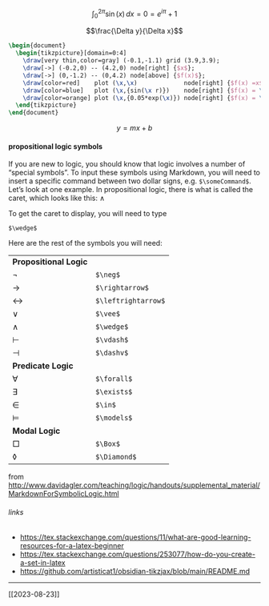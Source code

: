 
$$
\int_{0}^{2\pi} \sin(x) \, dx = 0 =  e^{i\pi} + 1
$$


$$\frac{\Delta y}{\Delta x}$$

```tikz
\begin{document}
  \begin{tikzpicture}[domain=0:4]
    \draw[very thin,color=gray] (-0.1,-1.1) grid (3.9,3.9);
    \draw[->] (-0.2,0) -- (4.2,0) node[right] {$x$};
    \draw[->] (0,-1.2) -- (0,4.2) node[above] {$f(x)$};
    \draw[color=red]    plot (\x,\x)             node[right] {$f(x) =x$};
    \draw[color=blue]   plot (\x,{sin(\x r)})    node[right] {$f(x) = \sin x$};
    \draw[color=orange] plot (\x,{0.05*exp(\x)}) node[right] {$f(x) = \frac{1}{20} \mathrm e^x$};
  \end{tikzpicture}
\end{document}
```





$$ y = mx + b $$








#### propositional logic symbols 

If you are new to logic, you should know that logic involves a number of “special symbols”. To input these symbols using Markdown, you will need to insert a specific command between two dollar signs, e.g. `$\someCommand$`. Let’s look at one example. In propositional logic, there is what is called the caret, which looks like this: ∧

To get the caret to display, you will need to type

```
$\wedge$
```

Here are the rest of the symbols you will need:

|                         |                     |
| ----------------------- | ------------------- |
| **Propositional Logic** |                     |
| ¬                       | `$\neg$`            |
| →                       | `$\rightarrow$`     |
| ↔                       | `$\leftrightarrow$` |
| ∨                       | `$\vee$`            |
| ∧                       | `$\wedge$`          |
| ⊢                       | `$\vdash$`          |
| ⊣                       | `$\dashv$`          |
| **Predicate Logic**     |                     |
| ∀                       | `$\forall$`         |
| ∃                       | `$\exists$`         |
| ∈                       | `$\in$`             |
| ⊨                       | `$\models$`         |
| **Modal Logic**         |                     |
| □                       | `$\Box$`            |
| ◊                       | `$\Diamond$`        |

from http://www.davidagler.com/teaching/logic/handouts/supplemental_material/MarkdownForSymbolicLogic.html





###### links



- https://tex.stackexchange.com/questions/11/what-are-good-learning-resources-for-a-latex-beginner
- https://tex.stackexchange.com/questions/253077/how-do-you-create-a-set-in-latex
- https://github.com/artisticat1/obsidian-tikzjax/blob/main/README.md


---
[[2023-08-23]]


